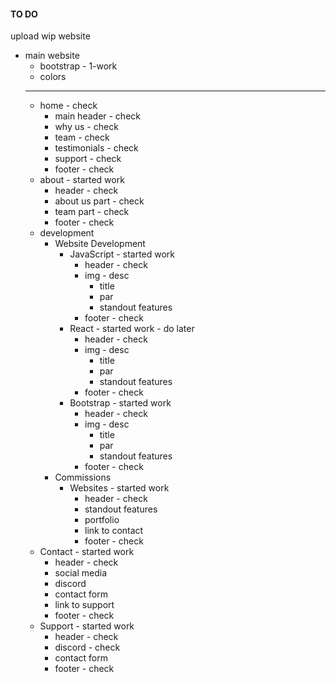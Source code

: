 #### TO DO

upload wip website

- main website
    - bootstrap - 1-work
    - colors
    ---
    - home - check
        - main header - check
        - why us - check
        - team - check
        - testimonials - check
        - support - check
        - footer - check
    - about - started work
        - header - check
        - about us part - check
        - team part - check
        - footer - check
    - development
        - Website Development
            - JavaScript - started work
                - header - check
                - img - desc
                    - title
                    - par
                    - standout features
                - footer - check
            - React - started work - do later
                - header - check
                - img - desc
                    - title
                    - par
                    - standout features
                - footer - check
            - Bootstrap - started work
                - header - check
                - img - desc
                    - title
                    - par
                    - standout features
                - footer - check
        - Commissions
            - Websites - started work
                - header - check
                - standout features
                - portfolio
                - link to contact
                - footer - check
    - Contact - started work
        - header - check
        - social media 
        - discord
        - contact form
        - link to support
        - footer - check
    - Support - started work
        - header - check
        - discord - check
        - contact form
        - footer - check
